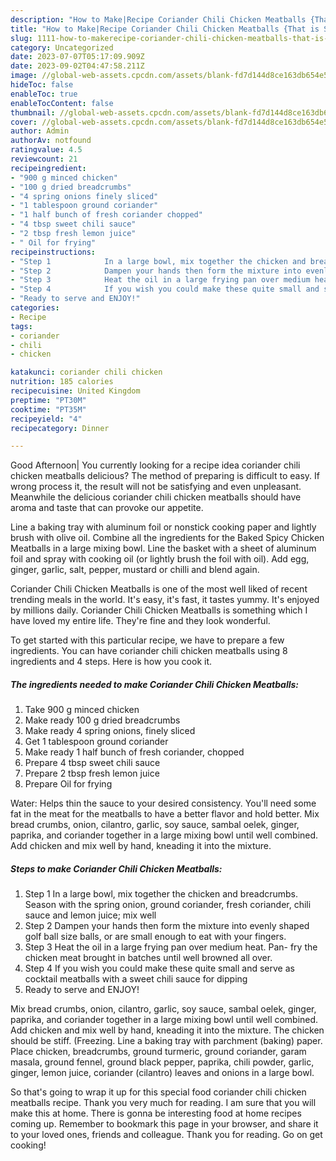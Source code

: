 ```yaml
---
description: "How to Make|Recipe Coriander Chili Chicken Meatballs {That is Special"
title: "How to Make|Recipe Coriander Chili Chicken Meatballs {That is Special"
slug: 1111-how-to-makerecipe-coriander-chili-chicken-meatballs-that-is-special
category: Uncategorized
date: 2023-07-07T05:17:09.909Z
date: 2023-09-02T04:47:58.211Z
image: //global-web-assets.cpcdn.com/assets/blank-fd7d144d8ce163db654e5a02c40b08a2775adb7897d16e4062681dc7e1b2800f.png
hideToc: false
enableToc: true
enableTocContent: false
thumbnail: //global-web-assets.cpcdn.com/assets/blank-fd7d144d8ce163db654e5a02c40b08a2775adb7897d16e4062681dc7e1b2800f.png
cover: //global-web-assets.cpcdn.com/assets/blank-fd7d144d8ce163db654e5a02c40b08a2775adb7897d16e4062681dc7e1b2800f.png
author: Admin
authorAv: notfound
ratingvalue: 4.5
reviewcount: 21
recipeingredient:
- "900 g minced chicken"
- "100 g dried breadcrumbs"
- "4 spring onions finely sliced"
- "1 tablespoon ground coriander"
- "1 half bunch of fresh coriander chopped"
- "4 tbsp sweet chili sauce"
- "2 tbsp fresh lemon juice"
- " Oil for frying"
recipeinstructions:
- "Step 1            In a large bowl, mix together the chicken and breadcrumbs. Season with the spring onion, ground coriander, fresh coriander, chili sauce and lemon juice; mix well"
- "Step 2            Dampen your hands then form the mixture into evenly shaped golf ball size balls, or are small enough to eat with your fingers."
- "Step 3            Heat the oil in a large frying pan over medium heat. Pan- fry the chicken meat brought in batches until well browned all over."
- "Step 4            If you wish you could make these quite small and serve as cocktail meatballs with a sweet chili sauce for dipping"
- "Ready to serve and ENJOY!"
categories:
- Recipe
tags:
- coriander
- chili
- chicken

katakunci: coriander chili chicken 
nutrition: 185 calories
recipecuisine: United Kingdom
preptime: "PT30M"
cooktime: "PT35M"
recipeyield: "4"
recipecategory: Dinner

---
```



Good Afternoon| You currently looking for a recipe idea coriander chili chicken meatballs delicious? The method of preparing is difficult to easy. If wrong process it, the result will not be satisfying and even unpleasant. Meanwhile the delicious coriander chili chicken meatballs should have aroma and taste that can provoke our appetite.





Line a baking tray with aluminum foil or nonstick cooking paper and lightly brush with olive oil. Combine all the ingredients for the Baked Spicy Chicken Meatballs in a large mixing bowl. Line the basket with a sheet of aluminum foil and spray with cooking oil (or lightly brush the foil with oil). Add egg, ginger, garlic, salt, pepper, mustard or chilli and blend again.

Coriander Chili Chicken Meatballs is one of the most well liked of recent trending meals in the world. It's easy, it's fast, it tastes yummy. It's enjoyed by millions daily. Coriander Chili Chicken Meatballs is something which I have loved my entire life. They're fine and they look wonderful.


To get started with this particular recipe, we have to prepare a few ingredients. You can have coriander chili chicken meatballs using 8 ingredients and 4 steps. Here is how you cook it.

<!--inarticleads1-->

##### The ingredients needed to make Coriander Chili Chicken Meatballs:

1. Take 900 g minced chicken
1. Make ready 100 g dried breadcrumbs
1. Make ready 4 spring onions, finely sliced
1. Get 1 tablespoon ground coriander
1. Make ready 1 half bunch of fresh coriander, chopped
1. Prepare 4 tbsp sweet chili sauce
1. Prepare 2 tbsp fresh lemon juice
1. Prepare  Oil for frying


Water: Helps thin the sauce to your desired consistency. You&#39;ll need some fat in the meat for the meatballs to have a better flavor and hold better. Mix bread crumbs, onion, cilantro, garlic, soy sauce, sambal oelek, ginger, paprika, and coriander together in a large mixing bowl until well combined. Add chicken and mix well by hand, kneading it into the mixture. 

<!--inarticleads2-->

##### Steps to make Coriander Chili Chicken Meatballs:

1. Step 1            In a large bowl, mix together the chicken and breadcrumbs. Season with the spring onion, ground coriander, fresh coriander, chili sauce and lemon juice; mix well
1. Step 2            Dampen your hands then form the mixture into evenly shaped golf ball size balls, or are small enough to eat with your fingers.
1. Step 3            Heat the oil in a large frying pan over medium heat. Pan- fry the chicken meat brought in batches until well browned all over.
1. Step 4            If you wish you could make these quite small and serve as cocktail meatballs with a sweet chili sauce for dipping
1. Ready to serve and ENJOY!

Mix bread crumbs, onion, cilantro, garlic, soy sauce, sambal oelek, ginger, paprika, and coriander together in a large mixing bowl until well combined. Add chicken and mix well by hand, kneading it into the mixture. The chicken should be stiff. (Freezing. Line a baking tray with parchment (baking) paper. Place chicken, breadcrumbs, ground turmeric, ground coriander, garam masala, ground fennel, ground black pepper, paprika, chili powder, garlic, ginger, lemon juice, coriander (cilantro) leaves and onions in a large bowl. 

So that's going to wrap it up for this special food coriander chili chicken meatballs recipe. Thank you very much for reading. I am sure that you will make this at home. There is gonna be interesting food at home recipes coming up. Remember to bookmark this page in your browser, and share it to your loved ones, friends and colleague. Thank you for reading. Go on get cooking!
